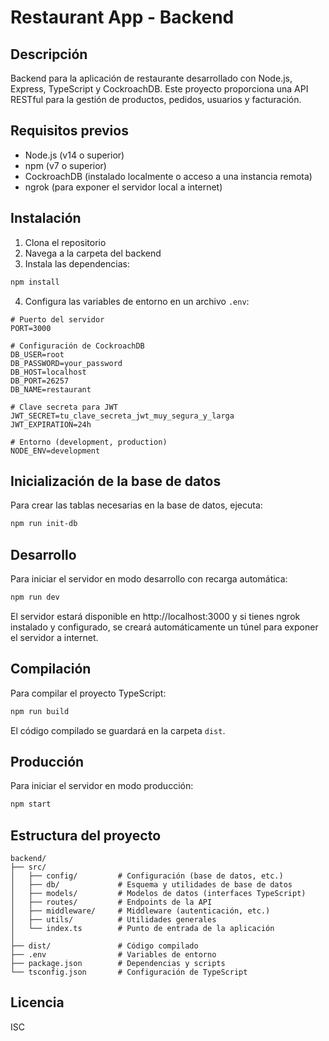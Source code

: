 # Restaurant App - Backend

## Descripción

Backend para la aplicación de restaurante desarrollado con Node.js, Express, TypeScript y CockroachDB. Este proyecto proporciona una API RESTful para la gestión de productos, pedidos, usuarios y facturación.

## Requisitos previos

- Node.js (v14 o superior)
- npm (v7 o superior)
- CockroachDB (instalado localmente o acceso a una instancia remota)
- ngrok (para exponer el servidor local a internet)

## Instalación

1. Clona el repositorio
2. Navega a la carpeta del backend
3. Instala las dependencias:

```bash
npm install
```

4. Configura las variables de entorno en un archivo `.env`:

```
# Puerto del servidor
PORT=3000

# Configuración de CockroachDB
DB_USER=root
DB_PASSWORD=your_password
DB_HOST=localhost
DB_PORT=26257
DB_NAME=restaurant

# Clave secreta para JWT
JWT_SECRET=tu_clave_secreta_jwt_muy_segura_y_larga
JWT_EXPIRATION=24h

# Entorno (development, production)
NODE_ENV=development
```

## Inicialización de la base de datos

Para crear las tablas necesarias en la base de datos, ejecuta:

```bash
npm run init-db
```

## Desarrollo

Para iniciar el servidor en modo desarrollo con recarga automática:

```bash
npm run dev
```

El servidor estará disponible en http://localhost:3000 y si tienes ngrok instalado y configurado, se creará automáticamente un túnel para exponer el servidor a internet.

## Compilación

Para compilar el proyecto TypeScript:

```bash
npm run build
```

El código compilado se guardará en la carpeta `dist`.

## Producción

Para iniciar el servidor en modo producción:

```bash
npm start
```

## Estructura del proyecto

```
backend/
├── src/
│   ├── config/         # Configuración (base de datos, etc.)
│   ├── db/             # Esquema y utilidades de base de datos
│   ├── models/         # Modelos de datos (interfaces TypeScript)
│   ├── routes/         # Endpoints de la API
│   ├── middleware/     # Middleware (autenticación, etc.)
│   ├── utils/          # Utilidades generales
│   └── index.ts        # Punto de entrada de la aplicación
│
├── dist/               # Código compilado
├── .env                # Variables de entorno
├── package.json        # Dependencias y scripts
└── tsconfig.json       # Configuración de TypeScript
```

## Licencia

ISC 
